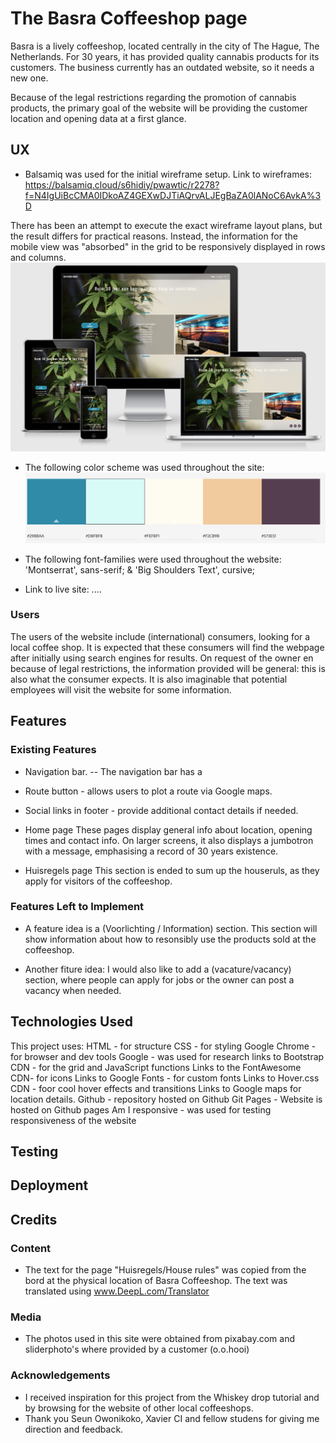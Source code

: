# The Basra Coffeeshop page


Basra is a lively coffeeshop, located centrally in the city of The Hague, The Netherlands.
For 30 years, it has provided quality cannabis products for its customers.
The business currently has an outdated website, so it needs a new one.

Because of the legal restrictions regarding the promotion of cannabis products, the primary goal of the website will be providing the customer location and opening data at a first glance.

## UX
- Balsamiq was used for the initial wireframe setup.
Link to wireframes:
https://balsamiq.cloud/s6hidiy/pwawtic/r2278?f=N4IgUiBcCMA0IDkoAZ4GEXwDJTiAQrvALJEgBaZA0lANoC6AvkA%3D

There has been an attempt to execute the exact wireframe layout plans,
but the result differs for practical reasons.
Instead, the information for the mobile view was "absorbed" in the grid to be responsively displayed in rows and columns.
![alt](https://github.com/Rhyl1/Basra/blob/f3d299409bf2d63aa4456023814c5179b9fa1436/assets/img/responsiveness.png)

- The following color scheme was used throughout the site:
![alt](https://github.com/Rhyl1/Basra/blob/f3d299409bf2d63aa4456023814c5179b9fa1436/assets/img/colorschema.png)

- The following font-families were used throughout the website: 'Montserrat', sans-serif; & 'Big Shoulders Text', cursive;

- Link to live site: ....

### Users
The users of the website include (international) consumers, looking for a local coffee shop. It is expected that these consumers will find
the webpage after initially using search engines for results. On request of the owner en because of legal restrictions,
the information provided will be general: this is also what the consumer expects. It is also imaginable that potential employees will visit the website for some information.

## Features
### Existing Features
- Navigation bar.
-- The navigation bar has a  
- Route button - allows users to plot a route via Google maps.
- Social links in footer - provide additional contact details if needed.
- Home page
These pages display general info about location, opening times and contact info. On larger screens,
it also displays a jumbotron with a message, emphasising a record of 30 years existence.

- Huisregels page
This section is ended to sum up the houseruls, as they apply for visitors of the coffeeshop.

### Features Left to Implement
- A feature idea is a (Voorlichting / Information) section. This section will show information
about how to resonsibly use the products sold at the coffeeshop.

- Another fiture idea: I would also like to add a (vacature/vacancy) section, where people can apply for jobs or the owner
can post a vacancy when needed.

## Technologies Used

This project uses:
HTML - for structure
CSS - for styling
Google Chrome - for browser and dev tools
Google - was used for research
links to Bootstrap CDN - for the grid and JavaScript functions
Links to the FontAwesome CDN- for icons
Links to Google Fonts - for custom fonts
Links to Hover.css CDN - foor cool hover effects and transitions
Links to Google maps for location details.
Github - repository hosted on Github
Git Pages - Website is hosted on Github pages
Am I responsive - was used for testing responsiveness of the website


## Testing

## Deployment

## Credits

### Content
- The text for the page "Huisregels/House rules" was copied from the bord at the physical location of Basra Coffeeshop.
The text was translated using www.DeepL.com/Translator
### Media
- The photos used in this site were obtained from pixabay.com and sliderphoto's where
provided by a customer (o.o.hooi)

### Acknowledgements
- I received inspiration for this project from the Whiskey drop tutorial and by browsing for the website of other local coffeeshops.
- Thank you Seun Owonikoko, Xavier CI and fellow studens for giving me direction and feedback.
<!--stackedit_data:
eyJoaXN0b3J5IjpbMzY3OTgwNzU4LDk2MTIyMTcwMCw5MDA2NT
AzNDQsMTEyMzgxNzg4MCwxODI5NDUxMjIxLC0xNzI3NjkxNjEy
LC0xMDgxMjM2OTI4XX0=
-->